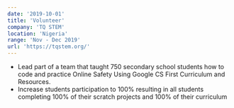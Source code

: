```yaml
---
date: '2019-10-01'
title: 'Volunteer'
company: 'TQ STEM'
location: 'Nigeria'
range: 'Nov - Dec 2019'
url: 'https://tqstem.org/'
---
```


- Lead part of a team that taught 750 secondary school students how to code and practice Online Safety Using Google CS First Curriculum and Resources.
- Increase students participation to 100% resulting in all students completing 100% of their scratch projects and 100% of their curriculum


